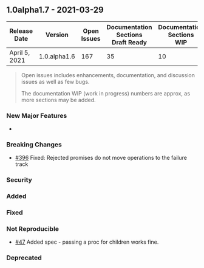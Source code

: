 ## 1.0alpha1.7 - 2021-03-29

| Release<br/>Date | Version | Open<br/>Issues | Documentation<br/>Sections<br/>Draft Ready | Documentation<br/>Sections<br/>WIP |
|--------------|---------|-------------|-------|------|
| April 5, 2021 | 1.0.alpha1.6 | 167 | 35 | 10 |

> Open issues includes enhancements, documentation, and discussion issues as well as few bugs.
>
> The documentation WIP (work in progress) numbers are approx, as more sections may be added.

### New Major Features
+


### Breaking Changes
+ [#396](https://github.com/hyperstack-org/hyperstack/issues/396) Fixed: Rejected promises do not move operations to the failure track

### Security

### Added

### Fixed

### Not Reproducible
+ [#47](https://github.com/hyperstack-org/hyperstack/issues/47) Added spec - passing a proc for children works fine.

### Deprecated
